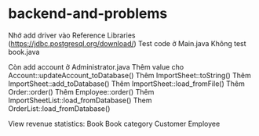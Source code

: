# backend-and-problems
Nhớ add driver vào Reference Libraries (https://jdbc.postgresql.org/download/)
Test code ở Main.java
Không test book.java

Còn add account ở Administrator.java
Thêm value cho Account::updateAccount_toDatabase()
Thêm ImportSheet::toString()
Thêm ImportSheet::add_toDatabase()
Thêm ImportSheet::load_fromFile()
Thêm Order::order()
Thêm Employee::order()
Thêm ImportSheetList::load_fromDatabase()
Them OrderList::load_fromDatabase()

View revenue statistics:
  Book
  Book category
  Customer
  Employee

